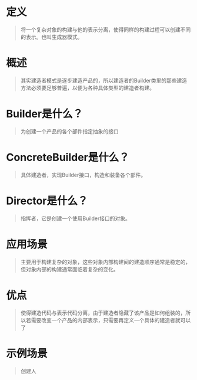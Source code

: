 ﻿# 定义
>将一个复杂对象的构建与他的表示分离，使得同样的构建过程可以创建不同的表示。也叫生成器模式。
# 概述
>其实建造者模式是逐步建造产品的，所以建造者的Builder类里的那些建造方法必须要足够普遍，以便为各种具体类型的建造者构建。
# Builder是什么？
>为创建一个产品的各个部件指定抽象的接口
# ConcreteBuilder是什么？
>具体建造者，实现Builder接口，构造和装备各个部件。
# Director是什么？
>指挥者，它是创建一个使用Builder接口的对象。
# 应用场景
>主要用于构建复杂的对象，这些对象内部构建间的建造顺序通常是稳定的，但对象内部的构建通常面临着复杂的变化。
# 优点
>使得建造代码与表示代码分离，由于建造者隐藏了该产品是如何组装的，所以若需要改变一个产品的内部表示，只需要再定义一个具体的建造者就可以了
# 示例场景
>创建人